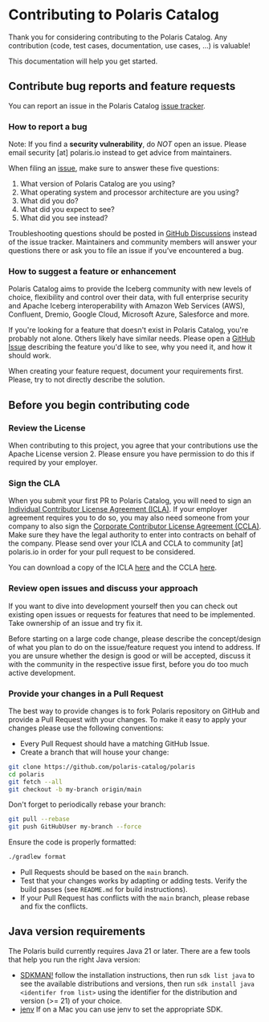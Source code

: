 <!--
 Copyright (C) 2024 Snowflake Computing Inc.
 
 Licensed under the Apache License, Version 2.0 (the "License");
 you may not use this file except in compliance with the License.
 You may obtain a copy of the License at
 
      http://www.apache.org/licenses/LICENSE-2.0
 
 Unless required by applicable law or agreed to in writing, software
 distributed under the License is distributed on an "AS IS" BASIS,
 WITHOUT WARRANTIES OR CONDITIONS OF ANY KIND, either express or implied.
 See the License for the specific language governing permissions and
 limitations under the License.
-->

# Contributing to Polaris Catalog

Thank you for considering contributing to the Polaris Catalog. Any contribution (code, test cases, documentation, use cases, ...) is valuable!

This documentation will help you get started.

## Contribute bug reports and feature requests

You can report an issue in the Polaris Catalog [issue tracker](https://github.com/polaris-catalog/polaris/issues).

### How to report a bug

Note: If you find a  **security vulnerability**, do _NOT_  open an issue. Please email security \[at\] polaris.io instead to get advice from maintainers.

When filing an [issue](https://github.com/polaris-catalog/polaris/issues), make sure to answer these five questions:

1. What version of Polaris Catalog are you using?
2. What operating system and processor architecture are you using?
3. What did you do?
4. What did you expect to see?
5. What did you see instead?

Troubleshooting questions should be posted in [GitHub Discussions](https://github.com/polaris-catalog/polaris/discussions/categories/q-a) instead of the issue tracker. Maintainers and community members will answer your questions there or ask you to file an issue if you’ve encountered a bug.

### How to suggest a feature or enhancement

Polaris Catalog aims to provide the Iceberg community with new levels of choice, flexibility and control over their data, with full enterprise security and Apache Iceberg interoperability with Amazon Web Services (AWS), Confluent, Dremio, Google Cloud, Microsoft Azure, Salesforce and more.

If you're looking for a feature that doesn't exist in Polaris Catalog, you're probably not alone. Others likely have similar needs. Please open a [GitHub Issue](https://github.com/polaris-catalog/polaris/issues) describing the feature you'd like to see, why you need it, and how it should work.

When creating your feature request, document your requirements first. Please, try to not directly describe the solution.

## Before you begin contributing code

### Review the License

When contributing to this project, you agree that your contributions use the Apache License version 2. Please ensure you have permission to do this if required by your employer.

### Sign the CLA

When you submit your first PR to Polaris Catalog, you will need to sign an [Individual Contributor License Agreement (ICLA)](./ICLA.md). If your employer agreement requires you to do so, you may also need someone from your company to also sign the [Corporate Contributor License Agreement (CCLA)](./CCLA.md). Make sure they have the legal authority to enter into contracts on behalf of the company. Please send over your ICLA and CCLA to community \[at\] polaris.io in order for your pull request to be considered.

You can download a copy of the ICLA [here](./ICLA.md) and the CCLA [here](./CCLA.md).

### Review open issues and discuss your approach

If you want to dive into development yourself then you can check out existing open issues or requests for features that need to be implemented. Take ownership of an issue and try fix it.

Before starting on a large code change, please describe the concept/design of what you plan to do on the issue/feature request you intend to address. If you are unsure whether the design is good or will be accepted, discuss it with the community in the respective issue first, before you do too much active development.

### Provide your changes in a Pull Request

The best way to provide changes is to fork Polaris repository on GitHub and provide a Pull Request with your changes. To make it easy to apply your changes please use the following conventions:

- Every Pull Request should have a matching GitHub Issue.
- Create a branch that will house your change:

```bash
git clone https://github.com/polaris-catalog/polaris
cd polaris
git fetch --all
git checkout -b my-branch origin/main
```

Don't forget to periodically rebase your branch:

```bash
git pull --rebase
git push GitHubUser my-branch --force
```

Ensure the code is properly formatted:

```bash
./gradlew format
```

- Pull Requests should be based on the `main` branch.
- Test that your changes works by adapting or adding tests. Verify the build passes (see `README.md` for build instructions).
- If your Pull Request has conflicts with the `main` branch, please rebase and fix the conflicts.

## Java version requirements

The Polaris build currently requires Java 21 or later. There are a few tools that help you run the right Java version:

- [SDKMAN!](https://sdkman.io/) follow the installation instructions, then run `sdk list java` to see the available distributions and versions, then run `sdk install java <identifer from list>` using the identifier for the distribution and version (>= 21) of your choice.
- [jenv](https://www.jenv.be/) If on a Mac you can use jenv to set the appropriate SDK.
